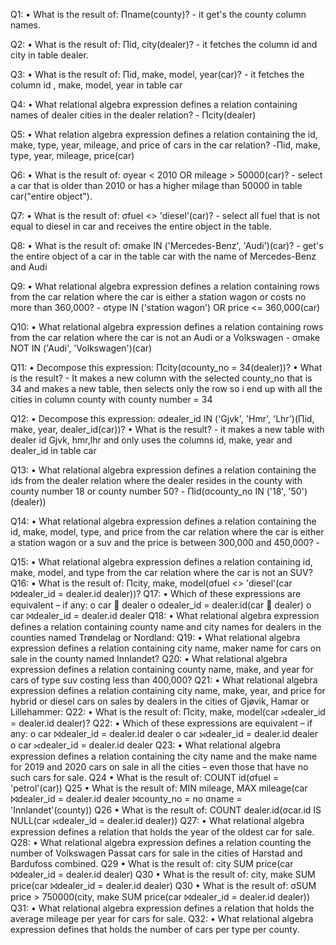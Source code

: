 Q1:
• What is the result of: Πname(county)?
	- it get's the county column names. 

Q2:
• What is the result of: Πid, city(dealer)?
	- it fetches the column id and city in table dealer.

Q3:
• What is the result of: Πid, make, model, year(car)?
	- it fetches the column id , make, model, year in table car 

Q4:
• What relational algebra expression defines a relation containing names of dealer cities in the
dealer relation?
	- Πcity(dealer) 

Q5:
• What relation algebra expression defines a relation containing the id, make, type, year,
mileage, and price of cars in the car relation?
	-Πid, make, type, year, mileage, price(car)

Q6:
• What is the result of: σyear < 2010 OR mileage > 50000(car)?
	- select a car that is older than 2010 or has a higher milage than 50000 in table car("entire object").

Q7:
• What is the result of: σfuel <> 'diesel'(car)?
	- select all fuel that is not equal to diesel in car and receives the entire object in the table. 

Q8:
• What is the result of: σmake IN ('Mercedes-Benz', 'Audi')(car)?
	- get's the entire object of a car in the table car with the name of Mercedes-Benz and Audi 

Q9:
• What relational algebra expression defines a relation containing rows from the car relation
where the car is either a station wagon or costs no more than 360,000?
	- σtype IN ('station wagon') OR price <= 360,000(car)

Q10:
• What relational algebra expression defines a relation containing rows from the car relation
where the car is not an Audi or a Volkswagen
	- σmake NOT IN ('Audi', 'Volkswagen')(car)

Q11:
• Decompose this expression: Πcity(σcounty_no = 34(dealer))?
• What is the result?
	- It makes a new column with the selected county_no that is 34 and makes a new table, then selects only the row so i end up with all the cities in column county with county number = 34 


Q12:
• Decompose this expression: σdealer_id IN ('Gjvk', 'Hmr', 'Lhr')(Πid, make, year, dealer_id(car))?
• What is the result?
	- it makes a new table with dealer id Gjvk, hmr,lhr and only uses the columns id, make, year and dealer_id in table car

Q13:
• What relational algebra expression defines a relation containing the ids from the dealer
relation where the dealer resides in the county with county number 18 or county number
50?
	- Πid(σcounty_no IN ('18', '50')(dealer))

Q14:
• What relational algebra expression defines a relation containing the id, make, model, type,
and price from the car relation where the car is either a station wagon or a suv and the
price is between 300,000 and 450,000?
	- 

Q15:
• What relational algebra expression defines a relation containing id, make, model, and type
from the car relation where the car is not an SUV?
Q16:
• What is the result of:
Πcity, make, model(σfuel <> 'diesel'(car ⨝dealer_id = dealer.id
dealer))?
Q17:
• Which of these expressions are equivalent – if any:
o car  dealer
o σdealer_id = dealer.id(car  dealer)
o car ⨝dealer_id = dealer.id
dealer
Q18:
• What relational algebra expression defines a relation containing county name and city
names for dealers in the counties named Trøndelag or Nordland:
Q19:
• What relational algebra expression defines a relation containing city name, maker name for
cars on sale in the county named Innlandet?
Q20:
• What relational algebra expression defines a relation containing county name, make, and
year for cars of type suv costing less than 400,000?
Q21:
• What relational algebra expression defines a relation containing city name, make, year, and
price for hybrid or diesel cars on sales by dealers in the cities of Gjøvik, Hamar or
Lillehammer:
Q22:
• What is the result of: Πcity, make, model(car ⟖dealer_id = dealer.id
dealer)?
Q22:
• Which of these expressions are equivalent – if any:
o car ⨝dealer_id = dealer.id
dealer
o car ⟕dealer_id = dealer.id
dealer
o car ⟖dealer_id = dealer.id
dealer
Q23:
• What relational algebra expression defines a relation containing the city name and the make
name for 2019 and 2020 cars on sale in all the cities – even those that have no such cars for
sale.
Q24
• What is the result of: COUNT id(σfuel = 'petrol'(car))
Q25
• What is the result of:
MIN mileage, MAX mileage(car ⨝dealer_id = dealer.id dealer
⨝county_no = no σname = 'Innlandet'(county))
Q26
• What is the result of:
COUNT dealer.id(σcar.id IS NULL(car ⟖dealer_id = dealer.id
dealer))
Q27:
• What relational algebra expression defines a relation that holds the year of the oldest car for
sale.
Q28:
• What relational algebra expression defines a relation counting the number of Volkswagen
Passat cars for sale in the cities of Harstad and Bardufoss combined.
Q29
• What is the result of:
city SUM price(car ⨝dealer_id = dealer.id dealer)
Q30
• What is the result of:
city, make SUM price(car ⨝dealer_id = dealer.id dealer)
Q30
• What is the result of:
σSUM price > 750000(city, make SUM price(car ⨝dealer_id = dealer.id dealer))
Q31:
• What relational algebra expression defines a relation that holds the average mileage per
year for cars for sale.
Q32:
• What relational algebra expression defines that holds the number of cars per type per
county.